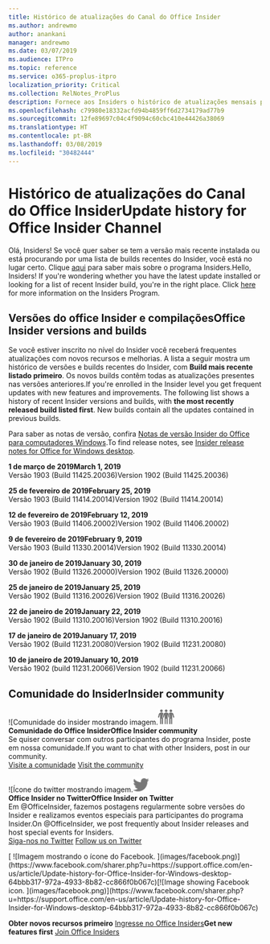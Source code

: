 ```yaml
---
title: Histórico de atualizações do Canal do Office Insider
ms.author: andrewmo
author: anankani
manager: andrewmo
ms.date: 03/07/2019
ms.audience: ITPro
ms.topic: reference
ms.service: o365-proplus-itpro
localization_priority: Critical
ms.collection: RelNotes_ProPlus
description: Fornece aos Insiders o histórico de atualizações mensais para os lançamentos do Canal Mensal Insider – Modo Rápido para a área de trabalho do Windows
ms.openlocfilehash: c79980e18332acfd94b4859ff6d2734179ad77b9
ms.sourcegitcommit: 12fe89697c04c4f9094c60cbc410e44426a38069
ms.translationtype: HT
ms.contentlocale: pt-BR
ms.lasthandoff: 03/08/2019
ms.locfileid: "30482444"
---
```

# <a name="update-history-for-office-insider-channel"></a><span data-ttu-id="aeed2-103">Histórico de atualizações do Canal do Office Insider</span><span class="sxs-lookup"><span data-stu-id="aeed2-103">Update history for Office Insider Channel</span></span>

<span data-ttu-id="aeed2-p101">Olá, Insiders! Se você quer saber se tem a versão mais recente instalada ou está procurando por uma lista de builds recentes do Insider, você está no lugar certo.                                                                  Clique [aqui](https://insider.office.com/) para saber mais sobre o programa Insiders.</span><span class="sxs-lookup"><span data-stu-id="aeed2-p101">Hello, Insiders! If you're wondering whether you have the latest update installed or looking for a list of recent Insider build, you're in the right place. Click [here](https://insider.office.com/) for more information on the Insiders Program.</span></span>

## <a name="office-insider-versions-and-builds"></a><span data-ttu-id="aeed2-107">Versões do office Insider e compilações</span><span class="sxs-lookup"><span data-stu-id="aeed2-107">Office Insider versions and builds</span></span>

<span data-ttu-id="aeed2-p102">Se você estiver inscrito no nível do Insider você receberá frequentes atualizações com novos recursos e melhorias. A lista a seguir mostra um histórico de versões e builds recentes do Insider, com **Build mais recente listado primeiro**. Os novos builds contêm todas as atualizações presentes nas versões anteriores.</span><span class="sxs-lookup"><span data-stu-id="aeed2-p102">If you're enrolled in the Insider level you get frequent updates with new features and improvements. The following list shows a history of recent Insider versions and builds, with **the most recently released build listed first**. New builds contain all the updates contained in previous builds.</span></span> 

<span data-ttu-id="aeed2-111">Para saber as notas de versão, confira [Notas de versão Insider do Office para computadores Windows](https://docs.microsoft.com/pt-BR/OfficeUpdates/release-notes-office-insider).</span><span class="sxs-lookup"><span data-stu-id="aeed2-111">To find release notes, see [Insider release notes for Office for Windows desktop](https://docs.microsoft.com/pt-BR/OfficeUpdates/release-notes-office-insider).</span></span>

<span data-ttu-id="aeed2-112">**1 de março de 2019**</span><span class="sxs-lookup"><span data-stu-id="aeed2-112">**March 1, 2019**</span></span><br/> <span data-ttu-id="aeed2-113">Versão 1903 (Build 11425.20036)</span><span class="sxs-lookup"><span data-stu-id="aeed2-113">Version 1902 (Build 11425.20036)</span></span><br/> 

<span data-ttu-id="aeed2-114">**25 de fevereiro de 2019**</span><span class="sxs-lookup"><span data-stu-id="aeed2-114">**February 25, 2019**</span></span><br/> <span data-ttu-id="aeed2-115">Versão 1903 (Build 11414.20014)</span><span class="sxs-lookup"><span data-stu-id="aeed2-115">Version 1902 (Build 11414.20014)</span></span><br/> 

<span data-ttu-id="aeed2-116">**12 de fevereiro de 2019**</span><span class="sxs-lookup"><span data-stu-id="aeed2-116">**February 12, 2019**</span></span><br/> <span data-ttu-id="aeed2-117">Versão 1903 (Build 11406.20002)</span><span class="sxs-lookup"><span data-stu-id="aeed2-117">Version 1902 (Build 11406.20002)</span></span><br/> 

<span data-ttu-id="aeed2-118">**9 de fevereiro de 2019**</span><span class="sxs-lookup"><span data-stu-id="aeed2-118">**February 9, 2019**</span></span><br/> <span data-ttu-id="aeed2-119">Versão 1903 (Build 11330.20014)</span><span class="sxs-lookup"><span data-stu-id="aeed2-119">Version 1902 (Build 11330.20014)</span></span><br/> 

<span data-ttu-id="aeed2-120">**30 de janeiro de 2019**</span><span class="sxs-lookup"><span data-stu-id="aeed2-120">**January 30, 2019**</span></span><br/> <span data-ttu-id="aeed2-121">Versão 1902 (Build 11326.20000)</span><span class="sxs-lookup"><span data-stu-id="aeed2-121">Version 1902 (Build 11326.20000)</span></span><br/> 

<span data-ttu-id="aeed2-122">**25 de janeiro de 2019**</span><span class="sxs-lookup"><span data-stu-id="aeed2-122">**January 25, 2019**</span></span><br/> <span data-ttu-id="aeed2-123">Versão 1902 (Build 11316.20026)</span><span class="sxs-lookup"><span data-stu-id="aeed2-123">Version 1902 (Build 11316.20026)</span></span><br/> 

<span data-ttu-id="aeed2-124">**22 de janeiro de 2019**</span><span class="sxs-lookup"><span data-stu-id="aeed2-124">**January 22, 2019**</span></span><br/> <span data-ttu-id="aeed2-125">Versão 1902 (Build 11310.20016)</span><span class="sxs-lookup"><span data-stu-id="aeed2-125">Version 1902 (Build 11310.20016)</span></span><br/> 

<span data-ttu-id="aeed2-126">**17 de janeiro de 2019**</span><span class="sxs-lookup"><span data-stu-id="aeed2-126">**January 17, 2019**</span></span><br/> <span data-ttu-id="aeed2-127">Versão 1902 (Build 11231.20080)</span><span class="sxs-lookup"><span data-stu-id="aeed2-127">Version 1902 (Build 11231.20080)</span></span><br/>

<span data-ttu-id="aeed2-128">**10 de janeiro de 2019**</span><span class="sxs-lookup"><span data-stu-id="aeed2-128">**January 10, 2019**</span></span><br/> <span data-ttu-id="aeed2-129">Versão 1902 (build 11231.20066)</span><span class="sxs-lookup"><span data-stu-id="aeed2-129">Version 1902 (build 11231.20066)</span></span><br/> 


## <a name="insider-community"></a><span data-ttu-id="aeed2-130">Comunidade do Insider</span><span class="sxs-lookup"><span data-stu-id="aeed2-130">Insider community</span></span>

<span data-ttu-id="aeed2-131">![Comunidade do insider mostrando imagem.</span><span class="sxs-lookup"><span data-stu-id="aeed2-131">![Image showing insider community.</span></span> ](images/insidercommunity.png) <br/>
<span data-ttu-id="aeed2-132">**Comunidade do Office Insider**</span><span class="sxs-lookup"><span data-stu-id="aeed2-132">**Office Insider community**</span></span><br/> <span data-ttu-id="aeed2-133">Se quiser conversar com outros participantes do programa Insider, poste em nossa comunidade.</span><span class="sxs-lookup"><span data-stu-id="aeed2-133">If you want to chat with other Insiders, post in our community.</span></span><br/><span data-ttu-id="aeed2-134"> 
[Visite a comunidade](https://go.microsoft.com/fwlink/?linkid=843493)</span><span class="sxs-lookup"><span data-stu-id="aeed2-134"> 
[Visit the community](https://go.microsoft.com/fwlink/?linkid=843493)</span></span><br/> 

<span data-ttu-id="aeed2-135">![Ícone do twitter mostrando imagem.</span><span class="sxs-lookup"><span data-stu-id="aeed2-135">![Image showing twitter icon.</span></span> ](images/twitter.png)<br/>
<span data-ttu-id="aeed2-136">**Office Insider no Twitter**</span><span class="sxs-lookup"><span data-stu-id="aeed2-136">**Office Insider on Twitter**</span></span><br/> <span data-ttu-id="aeed2-137">Em @OfficeInsider, fazemos postagens regularmente sobre versões do Insider e realizamos eventos especiais para participantes do programa Insider.</span><span class="sxs-lookup"><span data-stu-id="aeed2-137">On @OfficeInsider, we post frequently about Insider releases and host special events for Insiders.</span></span><br/><span data-ttu-id="aeed2-138"> 
[Siga-nos no Twitter](https://go.microsoft.com/fwlink/?linkid=717717)</span><span class="sxs-lookup"><span data-stu-id="aeed2-138"> 
[Follow us on Twitter](https://go.microsoft.com/fwlink/?linkid=717717)</span></span><br/> 

<span data-ttu-id="aeed2-139">
  [
  ![Imagem mostrando o ícone do Facebook. ](images/facebook.png)](https://www.facebook.com/sharer.php?u=https://support.office.com/en-us/article/Update-history-for-Office-Insider-for-Windows-desktop-64bbb317-972a-4933-8b82-cc866f0b067c)</span><span class="sxs-lookup"><span data-stu-id="aeed2-139">[![Image showing Facebook icon. ](images/facebook.png)](https://www.facebook.com/sharer.php?u=https://support.office.com/en-us/article/Update-history-for-Office-Insider-for-Windows-desktop-64bbb317-972a-4933-8b82-cc866f0b067c)</span></span>


<span data-ttu-id="aeed2-140">**Obter novos recursos primeiro**
[Ingresse no Office Insiders](https://insider.office.com/)</span><span class="sxs-lookup"><span data-stu-id="aeed2-140">**Get new features first**
[Join Office Insiders](https://insider.office.com/)</span></span>